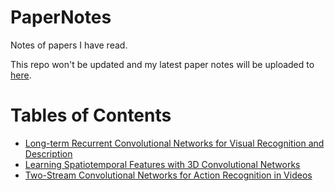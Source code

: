 # PaperNotes

Notes of papers I have read.

This repo won't be updated and my latest paper notes will be uploaded to [here](https://yuxinzhaozyx.github.io/#paper-notes).

# Tables of Contents

+ [Long-term Recurrent Convolutional Networks for Visual Recognition and Description](./note/Long-term%20Recurrent%20Convolutional%20Networks%20for%20Visual%20Recognition%20and%20Description/README.md)
+ [Learning Spatiotemporal Features with 3D Convolutional Networks](./note/Learning%20Spatiotemporal%20Features%20with%203D%20Convolutional%20Networks/README.md)
+ [Two-Stream Convolutional Networks for Action Recognition in Videos](./note/Two-Stream%20Convolutional%20Networks%20for%20Action%20Recognition%20in%20Videos/README.md)

